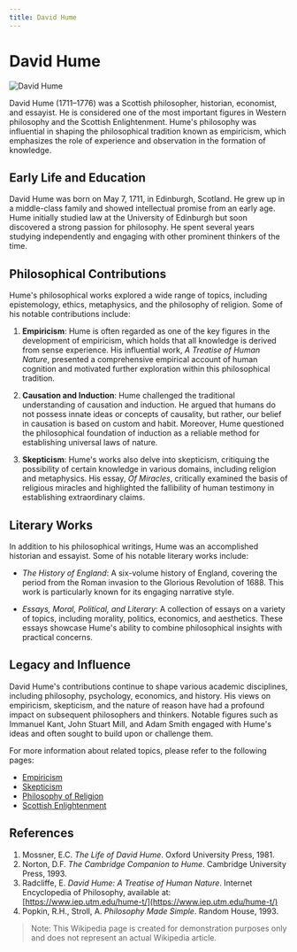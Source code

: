 ```yaml
---
title: David Hume
---
```

# David Hume

![David Hume](https://upload.wikimedia.org/wikipedia/commons/thumb/b/b3/David_Hume.jpg/220px-David_Hume.jpg)

David Hume (1711–1776) was a Scottish philosopher, historian, economist, and essayist. He is considered one of the most important figures in Western philosophy and the Scottish Enlightenment. Hume's philosophy was influential in shaping the philosophical tradition known as empiricism, which emphasizes the role of experience and observation in the formation of knowledge.

## Early Life and Education

David Hume was born on May 7, 1711, in Edinburgh, Scotland. He grew up in a middle-class family and showed intellectual promise from an early age. Hume initially studied law at the University of Edinburgh but soon discovered a strong passion for philosophy. He spent several years studying independently and engaging with other prominent thinkers of the time.

## Philosophical Contributions

Hume's philosophical works explored a wide range of topics, including epistemology, ethics, metaphysics, and the philosophy of religion. Some of his notable contributions include:

1. **Empiricism**: Hume is often regarded as one of the key figures in the development of empiricism, which holds that all knowledge is derived from sense experience. His influential work, *A Treatise of Human Nature*, presented a comprehensive empirical account of human cognition and motivated further exploration within this philosophical tradition.

2. **Causation and Induction**: Hume challenged the traditional understanding of causation and induction. He argued that humans do not possess innate ideas or concepts of causality, but rather, our belief in causation is based on custom and habit. Moreover, Hume questioned the philosophical foundation of induction as a reliable method for establishing universal laws of nature.

3. **Skepticism**: Hume's works also delve into skepticism, critiquing the possibility of certain knowledge in various domains, including religion and metaphysics. His essay, *Of Miracles*, critically examined the basis of religious miracles and highlighted the fallibility of human testimony in establishing extraordinary claims.

## Literary Works

In addition to his philosophical writings, Hume was an accomplished historian and essayist. Some of his notable literary works include:

- *The History of England*: A six-volume history of England, covering the period from the Roman invasion to the Glorious Revolution of 1688. This work is particularly known for its engaging narrative style.

- *Essays, Moral, Political, and Literary*: A collection of essays on a variety of topics, including morality, politics, economics, and aesthetics. These essays showcase Hume's ability to combine philosophical insights with practical concerns.

## Legacy and Influence

David Hume's contributions continue to shape various academic disciplines, including philosophy, psychology, economics, and history. His views on empiricism, skepticism, and the nature of reason have had a profound impact on subsequent philosophers and thinkers. Notable figures such as Immanuel Kant, John Stuart Mill, and Adam Smith engaged with Hume's ideas and often sought to build upon or challenge them.

For more information about related topics, please refer to the following pages:

- [Empiricism](Empiricism.md)
- [Skepticism](Skepticism.md)
- [Philosophy of Religion](Philosophy_of_Religion.md)
- [Scottish Enlightenment](Scottish_Enlightenment.md)

## References

1. Mossner, E.C. *The Life of David Hume*. Oxford University Press, 1981.
2. Norton, D.F. *The Cambridge Companion to Hume*. Cambridge University Press, 1993.
3. Radcliffe, E. *David Hume: A Treatise of Human Nature*. Internet Encyclopedia of Philosophy, available at: [https://www.iep.utm.edu/hume-t/](https://www.iep.utm.edu/hume-t/)
4. Popkin, R.H., Stroll, A. *Philosophy Made Simple*. Random House, 1993.

> Note: This Wikipedia page is created for demonstration purposes only and does not represent an actual Wikipedia article.